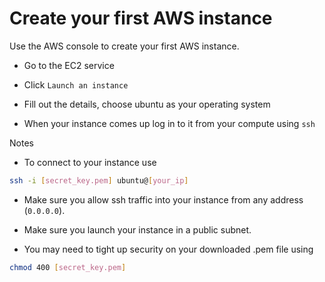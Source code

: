 # Create your first AWS instance

Use the AWS console to create your first AWS instance.

* Go to the EC2 service

* Click `Launch an instance`

* Fill out the details, choose ubuntu as your operating system

* When your instance comes up log in to it from your compute using `ssh`

Notes
* To connect to your instance use

```bash
ssh -i [secret_key.pem] ubuntu@[your_ip]
```

* Make sure you allow ssh traffic into your instance from any address (`0.0.0.0`).

* Make sure you launch your instance in a public subnet.

* You may need to tight up security on your downloaded .pem file using

```bash
chmod 400 [secret_key.pem]
```

